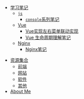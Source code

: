 <!--
 * @Author: Rainy
 * @Github: https://github.com/Rain120
 * @Date: 2019-01-20 11:26:20
 * @LastEditTime: 2019-01-20 17:39:17
 -->

<!-- 学习笔记 -->
* [<i class="profile-icon iconfont icon-note"></i>学习笔记](notes/guide.md)
   * [<i class="profile-icon vuejs iconfont icon-js"></i>`js`](notes/js/guide.md)
      - [<i class="profile-icon vuejs iconfont icon-note"></i>`console`系列笔记](notes/js/console/console-related-note.md)
   * [<i class="profile-icon vuejs iconfont icon-vuejs"></i>Vue](notes/vue/guide.md)
     * [<i class="profile-icon iconfont icon-note"></i>Vue实现左右菜单联动实现](notes/vue/cascade-menu.md)
     * [<i class="profile-icon iconfont icon-note"></i>Vue 生命周期理解笔记](notes/vue/vue-lifecycle/vue-lifecycle.md)
   * [<i class="profile-icon vuejs iconfont icon-nginx"></i>Nginx](notes/nginx/guide.md)
     * [<i class="profile-icon vuejs iconfont icon-note"></i>Nginx笔记](notes/nginx/nginx/note.md)

<!--  资源集合 -->

* [<i class="profile-icon iconfont icon-resources"></i>资源集合](resources/guide.md)
  * [<i class="profile-icon iconfont icon-web"></i>前端](resources/front-end.md)
  * [<i class="profile-icon iconfont icon-website"></i>网站](resources/website.md)
  * [<i class="profile-icon iconfont icon-broken"></i>软件](resources/software.md)
  * [<i class="profile-icon iconfont icon-others"></i>其他](resources/others.md)
* [<i class="profile-icon iconfont icon-about"></i>About Me](profile/profile.md)

<!-- About Me -->
<!-- ---
* [<i class="profile-icon gh iconfont icon-github"></i>Github](https://github.com/Rain120)
* [<i class="profile-icon zh iconfont icon-zhihu"></i>知乎](https://www.zhihu.com/people/yan-yang-nian-hua-120/activities)
* [<i class="profile-icon jj iconfont icon-juejin"></i>掘金](https://juejin.im/user/57c616496be3ff00584f54db)
* [<i class="profile-icon bk iconfont icon-blog"></i>个人博客](https://rain120.github.io/)
* [<i class="profile-icon sf iconfont icon-sf"></i>SegmentFault](https://segmentfault.com/u/rainyk1/articles)
* [<i class="profile-icon csdn iconfont icon-csdn"></i>CSDN](https://blog.csdn.net/ZC_XY) -->

